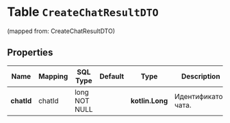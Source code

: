 
# Table `CreateChatResultDTO`
(mapped from: CreateChatResultDTO)

## Properties
Name | Mapping | SQL Type | Default | Type | Description | Notes
---- | ------- | -------- | ------- | ---- | ----------- | -----
**chatId** | chatId | long NOT NULL |  | **kotlin.Long** | Идентификатор чата. | 



